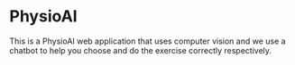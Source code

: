 # PhysioAI

This is a PhysioAI web application that uses computer vision and we use a chatbot to help you choose and do the exercise correctly respectively.
